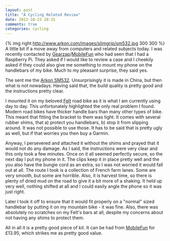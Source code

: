 ```yaml
---
layout: post
title: "A Cycling Related Review"
date: 2012-10-23 20:31
comments: true
categories: cycling
---
```

{% img right http://www.arkon.com/images/slimgrip/sm532.jpg 300 300 %} A little bit if a move away from computers and related subjects today. I was recently contacted by [Gearzap](http://www.gearzap.com)/[MobileFun](http://www.mobilefun.co.uk) who had seen that I had a Raspberry Pi. They asked if I would like to review a case and I cheekily asked if they could also give me something to mount my phone on the handlebars of my bike. Much to my pleasant surprise, they said yes.
<!-- more -->
The sent me the [Arkon SM532](http://www.arkon.com/slimgrip/slimgrip-bike-mount.html). Unsurprisingly it is made in China, but then what is not nowadays. Having said that, the build quality is pretty good and the instructions pretty clear.

I mounted it on my beloved [Felt](http://flic.kr/p/cDCcFd) road bike as it is what I am currently using day to day. This unfortunately highlighted the only real problem I found. Modern road bikes have thicker handle bars than many other types of bike. This meant that fitting the bracket to them was tight. It comes with several rubber shims, that a) protect you handlebars, b) stop it from slipping around. It was not possible to use those. It has to be said that is pretty ugly as well, but if that worries you then buy a Garmin.

Anyway, I persevered and attached it without the shims and prayed that it would not do any damage. As I said, the instructions were very clear and this only took a few minutes.  Once on it all seemed perfectly secure, so the next day I put my phone in it. The clips keep it in place pretty well and the you also have the bungie cord as an extra, so I was not worried it would fall out at all. The route I took is a collection of French farm lanes. Some are very smooth, but some are horrible. Also, it is harvest time, so there is plenty of dried mud on the road to give it a bit more of a shaking. It held up very well, nothing shifted at all and I could easily angle the phone so it was just right. 

Later I took it off to ensure that it would fit properly on a "normal" sized handlebar by putting it on my mountain bike - it was fine. Also, there was absolutely no scratches on my Felt's bars at all, despite my concerns about not having any shims to protect them.

All in all it is a pretty good piece of kit. It can be had from [MobileFun](http://www.mobilefun.co.uk) for £13.95, which strikes me as pretty good value.
